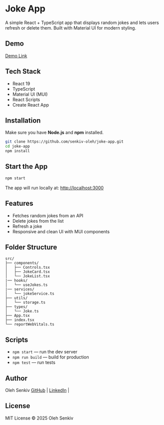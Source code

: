 # Joke App

A simple React + TypeScript app that displays random jokes and lets users refresh or delete them. Built with Material UI for modern styling.

## Demo

[Demo Link](https://senkiv-oleh.github.io/joke-app/)

## Tech Stack

- React 19
- TypeScript
- Material UI (MUI)
- React Scripts
- Create React App

## Installation

Make sure you have **Node.js** and **npm** installed.

```bash
git clone https://github.com/senkiv-oleh/joke-app.git
cd joke-app
npm install
```

## Start the App

```bash
npm start
```

The app will run locally at: [http://localhost:3000](http://localhost:3000)

## Features

- Fetches random jokes from an API
- Delete jokes from the list
- Refresh a joke
- Responsive and clean UI with MUI components

## Folder Structure

```
src/
├── components/
│   ├── Controls.tsx
│   ├── JokeCard.tsx
│   └── JokeList.tsx
|── hooks/
│   └── useJokes.ts
|── services/
│   └── jokeService.ts
├── utils/
│   └── storage.ts
├── types/
│   └── Joke.ts
├── App.tsx
├── index.tsx
└── reportWebVitals.ts
```

## Scripts

- `npm start` — run the dev server
- `npm run build` — build for production
- `npm test` — run tests

## Author

Oleh Senkiv
[GitHub](https://github.com/senkiv-oleh) |
[LinkedIn](https://www.linkedin.com/in/oleh-senkiv-5a78b3177/) |

## License

MIT License © 2025 Oleh Senkiv
